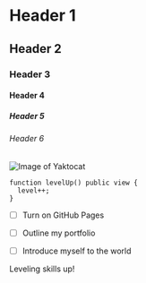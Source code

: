 # Header 1
## Header 2
### Header 3
#### Header 4
##### Header 5
###### Header 6



![Image of Yaktocat](https://octodex.github.com/images/yaktocat.png)



```solidity
function levelUp() public view {
  level++;
}
```

- [ ] Turn on GitHub Pages
- [ ] Outline my portfolio
- [ ] Introduce myself to the world


Leveling skills up!
